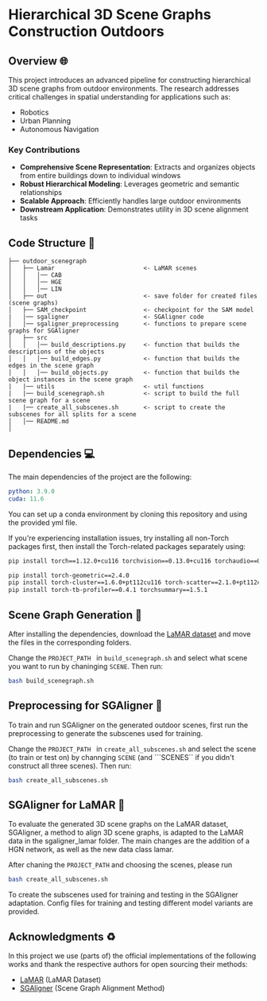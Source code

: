 # Hierarchical 3D Scene Graphs Construction Outdoors

## Overview 🌐

This project introduces an advanced pipeline for constructing hierarchical 3D scene graphs from outdoor environments. The research addresses critical challenges in spatial understanding for applications such as:

- Robotics
- Urban Planning
- Autonomous Navigation

### Key Contributions

- **Comprehensive Scene Representation**: Extracts and organizes objects from entire buildings down to individual windows
- **Robust Hierarchical Modeling**: Leverages geometric and semantic relationships
- **Scalable Approach**: Efficiently handles large outdoor environments
- **Downstream Application**: Demonstrates utility in 3D scene alignment tasks

## Code Structure 📂

```
├── outdoor_scenegraph
│   ├── Lamar                         <- LaMAR scenes                 
│   │   │── CAB                       
│   │   │── HGE                       
│   │   │── LIN                       
│   ├── out                           <- save folder for created files (scene graphs)
│   ├── SAM_checkpoint                <- checkpoint for the SAM model
|   |── sgaligner                     <- SGAligner code
│   │── sgaligner_preprocessing       <- functions to prepare scene graphs for SGAligner
│   ├── src
│   │   │── build_descriptions.py     <- function that builds the descriptions of the objects        
│   │   │── build_edges.py            <- function that builds the edges in the scene graph
│   │   │── build_objects.py          <- function that builds the object instances in the scene graph
|   |── utils                         <- util functions
|   |── build_scenegraph.sh           <- script to build the full scene graph for a scene
|   |── create_all_subscenes.sh       <- script to create the subscenes for all splits for a scene
│   │── README.md                    
│
```


## Dependencies 💻
The main dependencies of the project are the following:
```yaml
python: 3.9.0
cuda: 11.6
```

You can set up a conda environment by cloning this repository and using the provided yml file.

If you're experiencing installation issues, try installing all non-Torch packages first, then install the Torch-related packages separately using:

```bash
pip install torch==1.12.0+cu116 torchvision==0.13.0+cu116 torchaudio==0.12.0+cu116 -f https://download.pytorch.org/whl/torch_stable.html

pip install torch-geometric==2.4.0
pip install torch-cluster==1.6.0+pt112cu116 torch-scatter==2.1.0+pt112cu116 torch-sparse==0.6.15+pt112cu116 torch-spline-conv==1.2.1+pt112cu116 -f https://data.pyg.org/whl/torch-1.12.0+cu116.html
pip install torch-tb-profiler==0.4.1 torchsummary==1.5.1
```


## Scene Graph Generation :hammer:
After installing the dependencies, download the [LaMAR dataset](https://lamar.ethz.ch/) and move the files in the corresponding folders.

Change the ``PROJECT_PATH `` in ``build_scenegraph.sh`` and select what scene you want to run by chaninging ``SCENE``. Then run: 

```bash
bash build_scenegraph.sh
```


## Preprocessing for SGAligner :hammer:
To train and run SGAligner on the generated outdoor scenes, first run the preprocessing to generate the subscenes used for training.

Change the ``PROJECT_PATH `` in ``create_all_subscenes.sh`` and select the scene (to train or test on) by channging ``SCENE`` (and ```SCENES`` if you didn't construct all three scenes). Then run: 

```bash
bash create_all_subscenes.sh
```


## SGAligner for LaMAR :vertical_traffic_light:
To evaluate the generated 3D scene graphs on the LaMAR dataset, SGAligner, a method to align 3D scene graphs, is adapted to the LaMAR data in the sgaligner_lamar folder. The main changes are the addition of a HGN network, as well as the new data class lamar. 

After chaning the ``PROJECT_PATH`` and choosing the scenes, please run

```bash
bash create_all_subscenes.sh
```

To create the subscenes used for training and testing in the SGAligner adaptation. Config files for training and testing different model variants are provided.


## Acknowledgments :recycle:
In this project we use (parts of) the official implementations of the following works and thank the respective authors for open sourcing their methods: 

- [LaMAR](https://github.com/microsoft/lamar-benchmark) (LaMAR Dataset)
- [SGAligner](https://github.com/sayands/sgaligner) (Scene Graph Alignment Method)